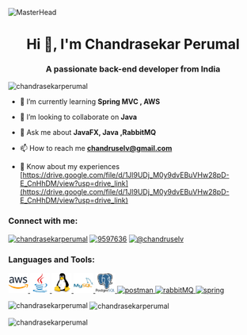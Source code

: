 ![MasterHead](https://user-images.githubusercontent.com/66934377/223913733-deb1d974-787d-43c4-b60d-eff538aa161e.gif)


<h1 align="center">Hi 👋, I'm Chandrasekar Perumal</h1>
<h3 align="center">A passionate back-end developer from India</h3>

<p align="left"> <img src="https://komarev.com/ghpvc/?username=chandrasekarperumal&label=Profile%20views&color=0e75b6&style=flat" alt="chandrasekarperumal" /> </p>

- 🌱 I’m currently learning **Spring MVC , AWS**

- 👯 I’m looking to collaborate on **Java**

- 💬 Ask me about **JavaFX, Java ,RabbitMQ**

- 📫 How to reach me **chandruselv@gmail.com**

- 📄 Know about my experiences [https://drive.google.com/file/d/1Jl9UDj_M0y9dvEBuVHw28pD-E_CnHhDM/view?usp=drive_link](https://drive.google.com/file/d/1Jl9UDj_M0y9dvEBuVHw28pD-E_CnHhDM/view?usp=drive_link)

<h3 align="left">Connect with me:</h3>
<p align="left">
<a href="https://linkedin.com/in/chandrasekarperumal" target="blank"><img align="center" src="https://raw.githubusercontent.com/rahuldkjain/github-profile-readme-generator/master/src/images/icons/Social/linked-in-alt.svg" alt="chandrasekarperumal" height="30" width="40" /></a>
<a href="https://stackoverflow.com/users/9597636" target="blank"><img align="center" src="https://raw.githubusercontent.com/rahuldkjain/github-profile-readme-generator/master/src/images/icons/Social/stack-overflow.svg" alt="9597636" height="30" width="40" /></a>
<a href="https://medium.com/@chandruselv" target="blank"><img align="center" src="https://raw.githubusercontent.com/rahuldkjain/github-profile-readme-generator/master/src/images/icons/Social/medium.svg" alt="@chandruselv" height="30" width="40" /></a>
</p>

<h3 align="left">Languages and Tools:</h3>
<p align="left"> <a href="https://aws.amazon.com" target="_blank" rel="noreferrer"> <img src="https://raw.githubusercontent.com/devicons/devicon/master/icons/amazonwebservices/amazonwebservices-original-wordmark.svg" alt="aws" width="40" height="40"/> </a> <a href="https://www.java.com" target="_blank" rel="noreferrer"> <img src="https://raw.githubusercontent.com/devicons/devicon/master/icons/java/java-original.svg" alt="java" width="40" height="40"/> </a> <a href="https://www.linux.org/" target="_blank" rel="noreferrer"> <img src="https://raw.githubusercontent.com/devicons/devicon/master/icons/linux/linux-original.svg" alt="linux" width="40" height="40"/> </a> <a href="https://www.mysql.com/" target="_blank" rel="noreferrer"> <img src="https://raw.githubusercontent.com/devicons/devicon/master/icons/mysql/mysql-original-wordmark.svg" alt="mysql" width="40" height="40"/> </a> <a href="https://www.postgresql.org" target="_blank" rel="noreferrer"> <img src="https://raw.githubusercontent.com/devicons/devicon/master/icons/postgresql/postgresql-original-wordmark.svg" alt="postgresql" width="40" height="40"/> </a> <a href="https://postman.com" target="_blank" rel="noreferrer"> <img src="https://www.vectorlogo.zone/logos/getpostman/getpostman-icon.svg" alt="postman" width="40" height="40"/> </a> <a href="https://www.rabbitmq.com" target="_blank" rel="noreferrer"> <img src="https://www.vectorlogo.zone/logos/rabbitmq/rabbitmq-icon.svg" alt="rabbitMQ" width="40" height="40"/> </a> <a href="https://spring.io/" target="_blank" rel="noreferrer"> <img src="https://www.vectorlogo.zone/logos/springio/springio-icon.svg" alt="spring" width="40" height="40"/> </a> </p>

<p><img align="left" src="https://github-readme-stats.vercel.app/api/top-langs?username=chandrasekarperumal&show_icons=true&locale=en&layout=compact" alt="chandrasekarperumal" /></p>

<p>&nbsp;<img align="center" src="https://github-readme-stats.vercel.app/api?username=chandrasekarperumal&show_icons=true&locale=en" alt="chandrasekarperumal" /></p>

<p><img align="center" src="https://github-readme-streak-stats.herokuapp.com/?user=chandrasekarperumal&" alt="chandrasekarperumal" /></p>
